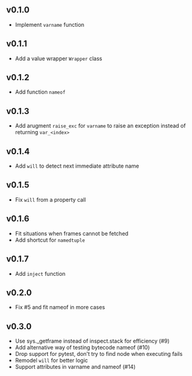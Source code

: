 ## v0.1.0
- Implement `varname` function

## v0.1.1
- Add a value wrapper `Wrapper` class

## v0.1.2
- Add function `nameof`

## v0.1.3
- Add arugment `raise_exc` for `varname` to raise an exception instead of returning `var_<index>`

## v0.1.4
- Add `will` to detect next immediate attribute name

## v0.1.5
- Fix `will` from a property call

## v0.1.6
- Fit situations when frames cannot be fetched
- Add shortcut for `namedtuple`

## v0.1.7
- Add `inject` function

## v0.2.0
- Fix #5 and fit nameof in more cases

## v0.3.0
- Use sys._getframe instead of inspect.stack for efficiency (#9)
- Add alternative way of testing bytecode nameof (#10)
- Drop support for pytest, don't try to find node when executing fails
- Remodel `will` for better logic
- Support attributes in varname and nameof (#14)
